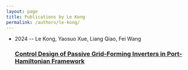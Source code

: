 ```yaml
---
layout: page
title: Publications by Le Kong
permalink: /authors/le-kong/
---
```


<ul class="post-list">
<li><span class='post-meta'>2024 -- Le Kong, Yaosuo Xue, Liang Qiao, Fei Wang</span><h3><a class='post-link' href='../../control-design-of-passive-grid-forming-inverters-in-port-hamiltonian-framework'>Control Design of Passive Grid-Forming Inverters in Port-Hamiltonian Framework</a></h3></li>

</ul>

